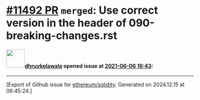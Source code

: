 # [\#11492 PR](https://github.com/ethereum/solidity/pull/11492) `merged`: Use correct version in the header of 090-breaking-changes.rst

#### <img src="https://avatars.githubusercontent.com/u/50968441?u=498f407a3ef4a5e32a0a9a82e91d2b52fd2bfd5a&v=4" width="50">[dhruvkelawala](https://github.com/dhruvkelawala) opened issue at [2021-06-06 16:43](https://github.com/ethereum/solidity/pull/11492):






-------------------------------------------------------------------------------



[Export of Github issue for [ethereum/solidity](https://github.com/ethereum/solidity). Generated on 2024.12.15 at 06:45:24.]
